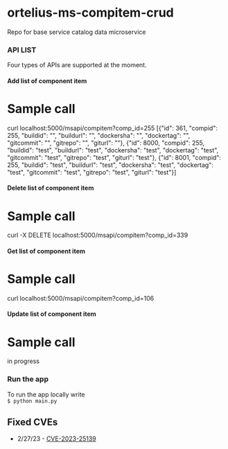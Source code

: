 # ortelius-ms-compitem-crud
Repo for base service catalog data microservice

### API LIST
Four types of APIs are supported at the moment.

#### Add list of component item

# Sample call
curl localhost:5000/msapi/compitem?comp_id=255
[{"id": 361, "compid": 255, "buildid": "", "buildurl": "", "dockersha": "", "dockertag": "", "gitcommit": "", "gitrepo": "", "giturl": ""}, {"id": 8000, "compid": 255, "buildid": "test", "buildurl": "test", "dockersha": "test", "dockertag": "test", "gitcommit": "test", "gitrepo": "test", "giturl": "test"}, {"id": 8001, "compid": 255, "buildid": "test", "buildurl": "test", "dockersha": "test", "dockertag": "test", "gitcommit": "test", "gitrepo": "test", "giturl": "test"}]


#### Delete list of component item

# Sample call

curl -X DELETE localhost:5000/msapi/compitem?comp_id=339

#### Get list of component item

# Sample call

curl localhost:5000/msapi/compitem?comp_id=106

#### Update list of component item

# Sample call

in progress

### Run the app

To run the app locally write \
`$ python main.py`

## Fixed CVEs

- 2/27/23 - [CVE-2023-25139](https://www.openwall.com/lists/oss-security/2023/02/10/1)
